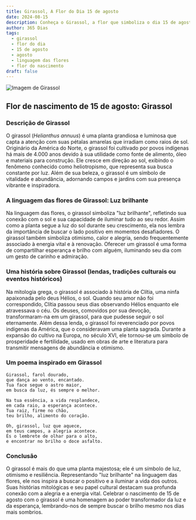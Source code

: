 ```yaml
---
title: Girassol, A Flor do Dia 15 de agosto
date: 2024-08-15
description: Conheça o Girassol, a flor que simboliza o dia 15 de agosto e seu significado 'Luz brilhante'. Explore a beleza e o simbolismo desta flor encantadora.
author: 365 Dias
tags:
  - girassol
  - flor do dia
  - 15 de agosto
  - agosto
  - linguagem das flores
  - flor do nascimento
draft: false
---
```


![Imagem de Girassol](https://cdn.pixabay.com/photo/2018/08/22/13/46/sunflower-3623668_640.jpg#center)


## Flor de nascimento de 15 de agosto: Girassol

### Descrição de Girassol

O girassol (_Helianthus annuus_) é uma planta grandiosa e luminosa que capta a atenção com suas pétalas amarelas que irradiam como raios de sol. Originário da América do Norte, o girassol foi cultivado por povos indígenas há mais de 4.000 anos devido à sua utilidade como fonte de alimento, óleo e materiais para construção. Ele cresce em direção ao sol, exibindo o fenômeno conhecido como heliotropismo, que representa sua busca constante por luz. Além de sua beleza, o girassol é um símbolo de vitalidade e abundância, adornando campos e jardins com sua presença vibrante e inspiradora.

### A linguagem das flores de Girassol: Luz brilhante

Na linguagem das flores, o girassol simboliza "luz brilhante", refletindo sua conexão com o sol e sua capacidade de iluminar tudo ao seu redor. Assim como a planta segue a luz do sol durante seu crescimento, ela nos lembra da importância de buscar o lado positivo em momentos desafiadores. O girassol também simboliza otimismo, calor e alegria, sendo frequentemente associado à energia vital e à renovação. Oferecer um girassol é uma forma de compartilhar esperança e brilho com alguém, iluminando seu dia com um gesto de carinho e admiração.

### Uma história sobre Girassol (lendas, tradições culturais ou eventos históricos)

Na mitologia grega, o girassol é associado à história de Clítia, uma ninfa apaixonada pelo deus Hélios, o sol. Quando seu amor não foi correspondido, Clítia passou seus dias observando Hélios enquanto ele atravessava o céu. Os deuses, comovidos por sua devoção, transformaram-na em um girassol, para que pudesse seguir o sol eternamente. Além dessa lenda, o girassol foi reverenciado por povos indígenas da América, que o consideravam uma planta sagrada. Durante a expansão do cultivo na Europa, no século XVI, ele tornou-se um símbolo de prosperidade e fertilidade, usado em obras de arte e literatura para transmitir mensagens de abundância e otimismo.

### Um poema inspirado em Girassol

```
Girassol, farol dourado,  
que dança ao vento, encantado.  
Tua face segue o astro maior,  
em busca da luz, és sempre o melhor.  

Na tua essência, a vida resplandece,  
em cada raio, a esperança acontece.  
Tua raiz, firme no chão,  
teu brilho, alimento do coração.  

Oh, girassol, luz que aquece,  
em teus campos, a alegria acontece.  
És o lembrete de olhar para o alto,  
e encontrar no brilho o doce asfalto.  
```

### Conclusão

O girassol é mais do que uma planta majestosa; ele é um símbolo de luz, otimismo e resiliência. Representando "luz brilhante" na linguagem das flores, ele nos inspira a buscar o positivo e a iluminar a vida dos outros. Suas histórias mitológicas e seu papel cultural destacam sua profunda conexão com a alegria e a energia vital. Celebrar o nascimento de 15 de agosto com o girassol é uma homenagem ao poder transformador da luz e da esperança, lembrando-nos de sempre buscar o brilho mesmo nos dias mais sombrios.